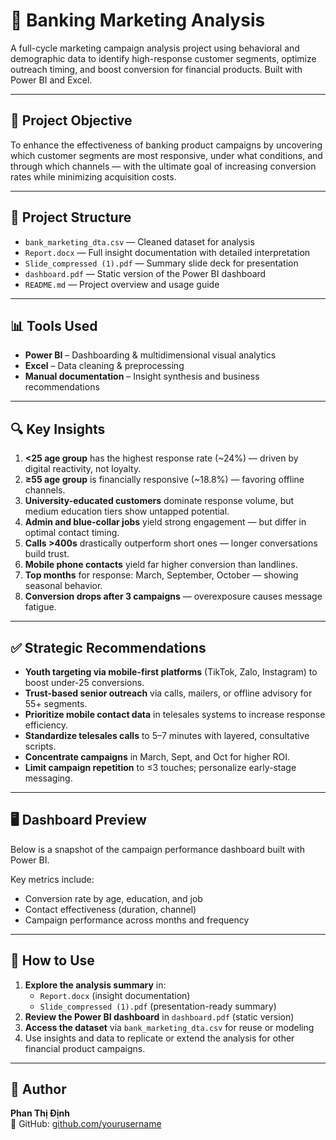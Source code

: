 # 🏦 Banking Marketing Analysis

A full-cycle marketing campaign analysis project using behavioral and demographic data to identify high-response customer segments, optimize outreach timing, and boost conversion for financial products. Built with Power BI and Excel.

---

## 🎯 Project Objective

To enhance the effectiveness of banking product campaigns by uncovering which customer segments are most responsive, under what conditions, and through which channels — with the ultimate goal of increasing conversion rates while minimizing acquisition costs.

---

## 📁 Project Structure

- `bank_marketing_dta.csv` — Cleaned dataset for analysis
- `Report.docx` — Full insight documentation with detailed interpretation
- `Slide_compressed (1).pdf` — Summary slide deck for presentation
- `dashboard.pdf` — Static version of the Power BI dashboard
- `README.md` — Project overview and usage guide

---

## 📊 Tools Used

- **Power BI** – Dashboarding & multidimensional visual analytics
- **Excel** – Data cleaning & preprocessing
- **Manual documentation** – Insight synthesis and business recommendations

---

## 🔍 Key Insights

1. **<25 age group** has the highest response rate (~24%) — driven by digital reactivity, not loyalty.
2. **≥55 age group** is financially responsive (~18.8%) — favoring offline channels.
3. **University-educated customers** dominate response volume, but medium education tiers show untapped potential.
4. **Admin and blue-collar jobs** yield strong engagement — but differ in optimal contact timing.
5. **Calls >400s** drastically outperform short ones — longer conversations build trust.
6. **Mobile phone contacts** yield far higher conversion than landlines.
7. **Top months** for response: March, September, October — showing seasonal behavior.
8. **Conversion drops after 3 campaigns** — overexposure causes message fatigue.

---

## ✅ Strategic Recommendations

- **Youth targeting via mobile-first platforms** (TikTok, Zalo, Instagram) to boost under-25 conversions.
- **Trust-based senior outreach** via calls, mailers, or offline advisory for 55+ segments.
- **Prioritize mobile contact data** in telesales systems to increase response efficiency.
- **Standardize telesales calls** to 5–7 minutes with layered, consultative scripts.
- **Concentrate campaigns** in March, Sept, and Oct for higher ROI.
- **Limit campaign repetition** to ≤3 touches; personalize early-stage messaging.

---

## 🖥️ Dashboard Preview

Below is a snapshot of the campaign performance dashboard built with Power BI.



Key metrics include:
- Conversion rate by age, education, and job
- Contact effectiveness (duration, channel)
- Campaign performance across months and frequency

---

## 📌 How to Use

1. **Explore the analysis summary** in:
   - `Report.docx` (insight documentation)
   - `Slide_compressed (1).pdf` (presentation-ready summary)
2. **Review the Power BI dashboard** in `dashboard.pdf` (static version)
3. **Access the dataset** via `bank_marketing_dta.csv` for reuse or modeling
4. Use insights and data to replicate or extend the analysis for other financial product campaigns.

---

## 👤 Author
**Phan Thị Định**  
💼 GitHub: [github.com/yourusername](https://github.com/yourusername)

